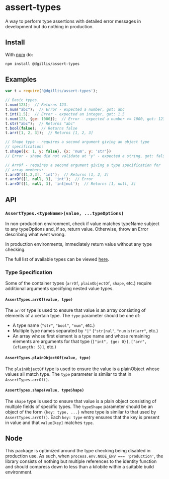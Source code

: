 # assert-types

A way to perform type assertions with detailed error messages in development but do nothing in production.

## Install

With [npm](http://npmjs.org) do:

```sh
npm install @dgillis/assert-types
```

## Examples

```js
var t = require('@dgillis/assert-types');

// Basic types.
t.num(123);  // Returns 123.
t.num("abc");  // Error - expected a number, got: abc
t.int(1.5);  // Error - expected an integer, got: 1.5
t.num(123, {ge: 1000});  // Error - expected a number >= 1000, got: 123
t.str("abc");  // Returns "abc"
t.bool(false);  // Returns false
t.arr([1, 2, 3]);  // Returns [1, 2, 3]

// Shape type - requires a second argument giving an object type
// specification:
t.shape({x: 1, y: false}, {x: 'num', y: 'str'})
// Error - shape did not validate at "y" - expected a string, got: false

// ArrOf - requires a second argument giving a type specification for
// array members:
t.arrOf([1,2,3], 'int');  // Returns [1, 2, 3]
t.arrOf([1, null, 3], 'int');  // Error
t.arrOf([1, null, 3], 'int|nul');  // Returns [1, null, 3]
```

## API

### `AssertTypes.<typeName>(value, ...typeOptions)`

In non-production environment, check if value matches typeName subject to any typeOptions
and, if so, return value. Otherwise, throw an Error describing what went wrong.

In production environments, immediately return value without any type checking.

The full list of available types can be viewed [here](https://github.com/dgillis/js-assert-types/blob/master/src/type-tests.js).

### Type Specification

Some of the container types (`arrOf`, `plainObjectOf`, `shape`, etc.) require additional arguments
specifying nested value types. 

#### `AssertTypes.arrOf(value, type)`

The `arrOf` type is used to ensure that value is an array consisting of elements of a certain type. The `type`
parameter should be one of:

* A type name (`"str"`, `"bool"`, `"num"`, etc.)
* Multiple type names separated by `"|"` (`"str|nul"`, `"num|str|arr"`, etc.)
* An array whose first element is a type name and whose remaining elements are arguments for that type
(`["int", {ge: 0}]`, `["arr", {ofLength: 5}]`, etc.)

#### `AssertTypes.plainObjectOf(value, type)`

The `plainObjectOf` type is used to ensure the value is a plainObject whose values all match type. The `type`
parameter is similar to that in `AssertTypes.arrOf()`.

#### `AssertTypes.shape(value, typeShape)`

The `shape` type is used to ensure that value is a plain object consisting of multiple fields of specific
types. The `typeShape` parameter should be an object of the form `{key: type, ...}` where type is similar to
that used by `AssertTypes.arrOf()`. Each `key: type` entry ensures that the key is present in value and that
`value[key]` matches `type`.

## Node

This package is optimized around the type checking being disabled in production use. As such, when
`process.env.NODE_ENV === 'production'`, the library consists of nothing but multiple references to the
identity function and should compress down to less than a kilobite within a suitable build environment.
